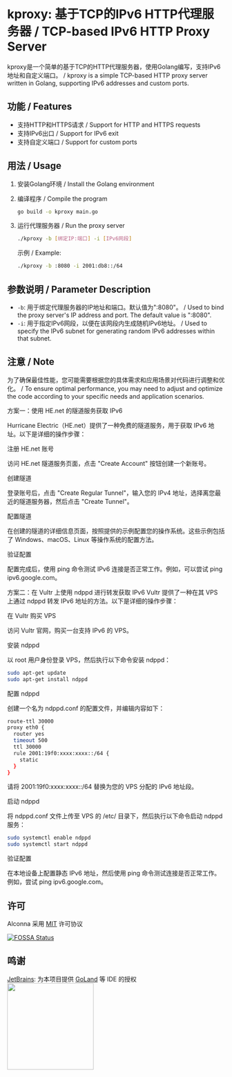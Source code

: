 # kproxy: 基于TCP的IPv6 HTTP代理服务器 / TCP-based IPv6 HTTP Proxy Server

kproxy是一个简单的基于TCP的HTTP代理服务器，使用Golang编写，支持IPv6地址和自定义端口。 / kproxy is a simple TCP-based HTTP proxy server written in Golang, supporting IPv6 addresses and custom ports.

## 功能 / Features

- 支持HTTP和HTTPS请求 / Support for HTTP and HTTPS requests
- 支持IPv6出口 / Support for IPv6 exit
- 支持自定义端口 / Support for custom ports

## 用法 / Usage

1. 安装Golang环境 / Install the Golang environment

2. 编译程序 / Compile the program

    ```bash
    go build -o kproxy main.go
    ```

3. 运行代理服务器 / Run the proxy server

    ```bash
    ./kproxy -b [绑定IP:端口] -i [IPv6网段]
    ```

   示例 / Example:

    ```bash
    ./kproxy -b :8080 -i 2001:db8::/64
    ```

## 参数说明 / Parameter Description

- `-b`: 用于绑定代理服务器的IP地址和端口。默认值为":8080"。 / Used to bind the proxy server's IP address and port. The default value is ":8080".
- `-i`: 用于指定IPv6网段，以便在该网段内生成随机IPv6地址。 / Used to specify the IPv6 subnet for generating random IPv6 addresses within that subnet.

## 注意 / Note

为了确保最佳性能，您可能需要根据您的具体需求和应用场景对代码进行调整和优化。 / To ensure optimal performance, you may need to adjust and optimize the code according to your specific needs and application scenarios.

方案一：使用 HE.net 的隧道服务获取 IPv6

Hurricane Electric（HE.net）提供了一种免费的隧道服务，用于获取 IPv6 地址。以下是详细的操作步骤：

注册 HE.net 账号

访问 HE.net 隧道服务页面，点击 "Create Account" 按钮创建一个新账号。

创建隧道

登录账号后，点击 "Create Regular Tunnel"，输入您的 IPv4 地址，选择离您最近的隧道服务器，然后点击 "Create Tunnel"。

配置隧道

在创建的隧道的详细信息页面，按照提供的示例配置您的操作系统。这些示例包括了 Windows、macOS、Linux 等操作系统的配置方法。

验证配置

配置完成后，使用 ping 命令测试 IPv6 连接是否正常工作。例如，可以尝试 ping ipv6.google.com。

方案二：在 Vultr 上使用 ndppd 进行转发获取 IPv6
Vultr 提供了一种在其 VPS 上通过 ndppd 转发 IPv6 地址的方法。以下是详细的操作步骤：

在 Vultr 购买 VPS

访问 Vultr 官网，购买一台支持 IPv6 的 VPS。

安装 ndppd

以 root 用户身份登录 VPS，然后执行以下命令安装 ndppd：


```bash
sudo apt-get update
sudo apt-get install ndppd
```
配置 ndppd

创建一个名为 ndppd.conf 的配置文件，并编辑内容如下：

```bash
route-ttl 30000
proxy eth0 {
  router yes
  timeout 500
  ttl 30000
  rule 2001:19f0:xxxx:xxxx::/64 {
    static
  }
}

```
请将 2001:19f0:xxxx:xxxx::/64 替换为您的 VPS 分配的 IPv6 地址段。

启动 ndppd

将 ndppd.conf 文件上传至 VPS 的 /etc/ 目录下，然后执行以下命令启动 ndppd 服务：

```bash
sudo systemctl enable ndppd
sudo systemctl start ndppd
```
验证配置

在本地设备上配置静态 IPv6 地址，然后使用 ping 命令测试连接是否正常工作。例如，尝试 ping ipv6.google.com。


## 许可

Alconna 采用 [MIT](LICENSE) 许可协议

[![FOSSA Status](https://app.fossa.com/api/projects/git%2Bgithub.com%2FArcletProject%2FAlconna.svg?type=large)](https://app.fossa.com/projects/git%2Bgithub.com%2FArcletProject%2FAlconna?ref=badge_large)

## 鸣谢

[JetBrains](https://www.jetbrains.com/): 为本项目提供 [GoLand](https://www.jetbrains.com/goland/) 等 IDE 的授权<br>
[<img src="https://cdn.jsdelivr.net/gh/Kyomotoi/CDN@master/noting/jetbrains-variant-3.png" width="200"/>](https://www.jetbrains.com/)

